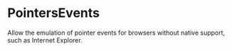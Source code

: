 PointersEvents
==============

Allow the emulation of pointer events for browsers without native support, such as Internet Explorer.
